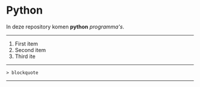 # Python
In deze repository komen **python** _programma's_.

---

1. First item
2. Second item
3. Third ite

---

	> blockquote

---